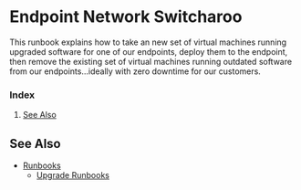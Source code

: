 # Endpoint Network Switcharoo
This runbook explains how to take an new set of virtual machines running upgraded software for one of our endpoints, deploy them to the endpoint, then remove the existing set of virtual machines running outdated software from our endpoints...ideally with zero downtime for our customers.

### Index
1. [See Also](#see-also)

## See Also
- [Runbooks](./README.md)
    - [Upgrade Runbooks](./README.md#upgrades)
